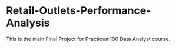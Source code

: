 # Retail-Outlets-Performance-Analysis
This is the main Final Project for Practicum100 Data Analyst course.
